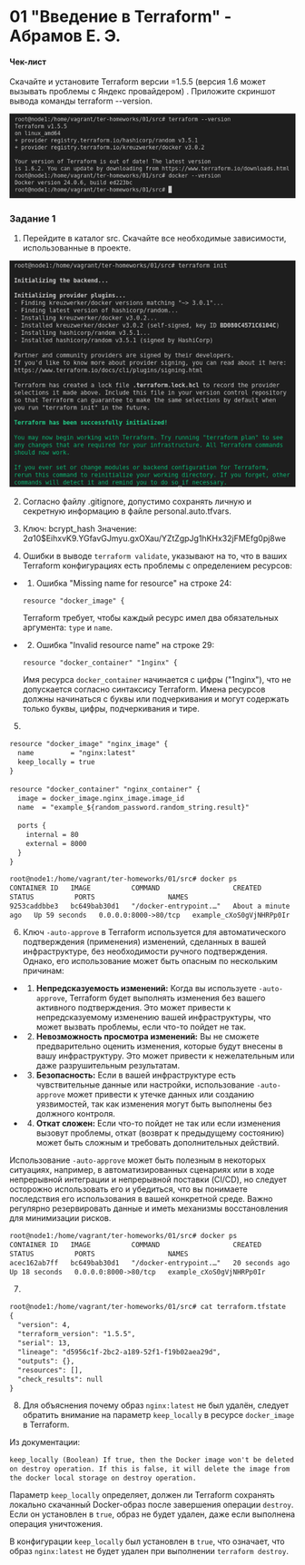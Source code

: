 # 01 "Введение в Terraform" - Абрамов Е. Э.

#### Чек-лист 
Скачайте и установите Terraform версии =1.5.5 (версия 1.6 может вызывать проблемы с Яндекс провайдером) . Приложите скриншот вывода команды terraform --version.

![](https://github.com/jekaabramov/netology_hw/blob/master/%D0%9E%D0%B1%D0%BB%D0%B0%D1%87%D0%BD%D0%B0%D1%8F%20%D0%B8%D0%BD%D1%84%D1%80%D0%B0%D1%81%D1%82%D1%80%D1%83%D0%BA%D1%82%D1%83%D1%80%D0%B0.%20Terraform/01_%D0%92%D0%B2%D0%B5%D0%B4%D0%B5%D0%BD%D0%B8%D0%B5%20%D0%B2%20Terraform/img/0.png)

### Задание 1

1. Перейдите в каталог src. Скачайте все необходимые зависимости, использованные в проекте.

![](https://github.com/jekaabramov/netology_hw/blob/master/%D0%9E%D0%B1%D0%BB%D0%B0%D1%87%D0%BD%D0%B0%D1%8F%20%D0%B8%D0%BD%D1%84%D1%80%D0%B0%D1%81%D1%82%D1%80%D1%83%D0%BA%D1%82%D1%83%D1%80%D0%B0.%20Terraform/01_%D0%92%D0%B2%D0%B5%D0%B4%D0%B5%D0%BD%D0%B8%D0%B5%20%D0%B2%20Terraform/img/1.png)

2. Согласно файлу .gitignore, допустимо сохранять личную и секретную информацию в файле personal.auto.tfvars.

3. Ключ: bcrypt_hash
Значение: $2a$10$EihxvK9.YGfavGJmyu.gxOXau/YZtZgpJg1hKHx32jFMEfg0pj8we

4. Ошибки в выводе `terraform validate`, указывают на то, что в ваших Terraform конфигурациях есть проблемы с определением ресурсов:

- 1. Ошибка "Missing name for resource" на строке 24:

   ```hcl
   resource "docker_image" {
   ```

   Terraform требует, чтобы каждый ресурс имел два обязательных аргумента: `type` и `name`.

- 2. Ошибка "Invalid resource name" на строке 29:

   ```hcl
   resource "docker_container" "1nginx" {
   ```

   Имя ресурса `docker_container` начинается с цифры ("1nginx"), что не допускается согласно синтаксису Terraform. Имена ресурсов должны начинаться с буквы или подчеркивания и могут содержать только буквы, цифры, подчеркивания и тире.
5. 
```hcl
resource "docker_image" "nginx_image" {
  name         = "nginx:latest"
  keep_locally = true
}

resource "docker_container" "nginx_container" {
  image = docker_image.nginx_image.image_id
  name  = "example_${random_password.random_string.result}"

  ports {
    internal = 80
    external = 8000
  }
}
```

```hcl
root@node1:/home/vagrant/ter-homeworks/01/src# docker ps
CONTAINER ID   IMAGE          COMMAND                  CREATED              STATUS          PORTS                  NAMES
9253caddbbe3   bc649bab30d1   "/docker-entrypoint.…"   About a minute ago   Up 59 seconds   0.0.0.0:8000->80/tcp   example_cXoS0gVjNHRPp0Ir
```
6. Ключ `-auto-approve` в Terraform используется для автоматического подтверждения (применения) изменений, сделанных в вашей инфраструктуре, без необходимости ручного подтверждения. Однако, его использование может быть опасным по нескольким причинам:

- 1. **Непредсказуемость изменений:** Когда вы используете `-auto-approve`, Terraform будет выполнять изменения без вашего активного подтверждения. Это может привести к непредсказуемому изменению вашей инфраструктуры, что может вызвать проблемы, если что-то пойдет не так.

- 2. **Невозможность просмотра изменений:** Вы не сможете предварительно оценить изменения, которые будут внесены в вашу инфраструктуру. Это может привести к нежелательным или даже разрушительным результатам.

- 3. **Безопасность:** Если в вашей инфраструктуре есть чувствительные данные или настройки, использование `-auto-approve` может привести к утечке данных или созданию уязвимостей, так как изменения могут быть выполнены без должного контроля.

- 4. **Откат сложен:** Если что-то пойдет не так или если изменения вызовут проблемы, откат (возврат к предыдущему состоянию) может быть сложным и требовать дополнительных действий.

Использование `-auto-approve` может быть полезным в некоторых ситуациях, например, в автоматизированных сценариях или в ходе непрерывной интеграции и непрерывной поставки (CI/CD), но следует осторожно использовать его и убедиться, что вы понимаете последствия его использования в вашей конкретной среде. Важно регулярно резервировать данные и иметь механизмы восстановления для минимизации рисков.
```
root@node1:/home/vagrant/ter-homeworks/01/src# docker ps
CONTAINER ID   IMAGE          COMMAND                  CREATED          STATUS          PORTS                  NAMES
acec162ab7ff   bc649bab30d1   "/docker-entrypoint.…"   20 seconds ago   Up 18 seconds   0.0.0.0:8000->80/tcp   example_cXoS0gVjNHRPp0Ir
```
7. 
```hcl
root@node1:/home/vagrant/ter-homeworks/01/src# cat terraform.tfstate
{
  "version": 4,
  "terraform_version": "1.5.5",
  "serial": 13,
  "lineage": "d5956c1f-2bc2-a189-52f1-f19b02aea29d",
  "outputs": {},
  "resources": [],
  "check_results": null
}
```
8. Для объяснения почему образ `nginx:latest` не был удалён, следует обратить внимание на параметр `keep_locally` в ресурсе `docker_image` в Terraform.

Из документации:

```
keep_locally (Boolean) If true, then the Docker image won't be deleted on destroy operation. If this is false, it will delete the image from the docker local storage on destroy operation.
```

Параметр `keep_locally` определяет, должен ли Terraform сохранять локально скачанный Docker-образ после завершения операции `destroy`. Если он установлен в `true`, образ не будет удален, даже если выполнена операция уничтожения.

В конфигурации `keep_locally` был установлен в `true`, что означает, что образ `nginx:latest` не будет удален при выполнении `terraform destroy`.